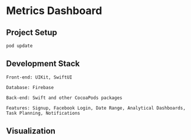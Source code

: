 # Metrics Dashboard


## Project Setup
```
pod update
```


## Development Stack
```
Front-end: UIKit, SwiftUI

Database: Firebase

Back-end: Swift and other CocoaPods packages

Features: Signup, Facebook Login, Date Range, Analytical Dashboards, Task Planning, Notifications
```


## Visualization
